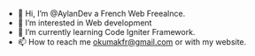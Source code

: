 - 👋 Hi, I’m @AylanDev a French Web Freealnce.
- 👀 I’m interested in Web development
- 🌱 I’m currently learning Code Igniter Framework.
- 📫 How to reach me okumakfr@gmail.com or with my website.

<!---
AylanDev/AylanDev is a ✨ special ✨ repository because its `README.md` (this file) appears on your GitHub profile.
You can click the Preview link to take a look at your changes.
--->
